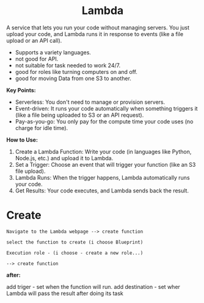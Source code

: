 <div align="center">

# **Lambda**
</div>

 A service that lets you run your code without managing servers. You just upload your code, and Lambda runs it in response to events (like a file upload or an API call).

  * Supports a variety languages.
  * not good for API.
  * not suitable for task needed to work 24/7.
  * good for roles like turning computers on and off.
  * good for moving Data from one S3 to another.

__Key Points:__

  * Serverless: You don't need to manage or provision servers.
  * Event-driven: It runs your code automatically when something triggers it (like a file being uploaded to S3 or an API request).
  * Pay-as-you-go: You only pay for the compute time your code uses (no charge for idle time).

__How to Use:__

  1. Create a Lambda Function: Write your code (in languages like Python, Node.js, etc.) and upload it to Lambda.
  2. Set a Trigger: Choose an event that will trigger your function (like an S3 file upload).
  3. Lambda Runs: When the trigger happens, Lambda automatically runs your code.
  4. Get Results: Your code executes, and Lambda sends back the result.

# Create

    Navigate to the Lambda webpage --> create function

    select the function to create (i choose Blueprint)

    Execution role - (i choose - create a new role...)

    --> create function

 __after:__

   add triger - set when the function will run.
   add destination - set wher Lambda will pass the result after doing its task
    
    
